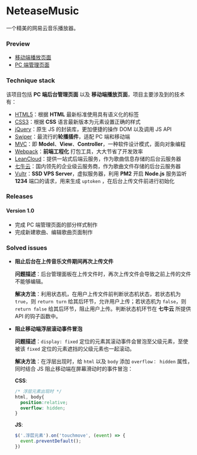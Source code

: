 # NeteaseMusic

一个精美的网易云音乐播放器。

### Preview

- [移动端播放页面](http://captaininphw.xyz/NeteaseMusic/dist/html/index.html)
- [PC 端管理页面](http://captaininphw.xyz/NeteaseMusic/dist/html/admin.html)

### Technique stack

该项目包括 **PC 端后台管理页面** 以及 **移动端播放页面**，项目主要涉及到的技术有：
- [HTML5](https://developer.mozilla.org/zh-CN/docs/Web/Guide/HTML/HTML5)：根据 **HTML** 最新标准使用具有语义化的标签
- [CSS3](https://developer.mozilla.org/zh-CN/docs/Web/CSS/CSS3)：根据 **CSS** 语言最新版本为元素设置正确的样式
- [jQuery](http://api.jquery.com/)：原生 JS 的封装库，更加便捷的操作 DOM 以及调用 JS API
- [Swiper](http://idangero.us/swiper/)：最流行的**轮播插件**，适配 PC 端和移动端
- [MVC](https://zh.wikipedia.org/wiki/MVC)：即 **Model**、**View**、**Controller**，一种软件设计模式，面向对象编程
- [Webpack](https://webpack.js.org/)：**前端工程化** 打包工具，大大节省了开发效率
- [LeanCloud](https://leancloud.cn/)：提供一站式后端云服务，作为歌曲信息存储的后台云服务器
- [七牛云](https://www.qiniu.com)：国内领先的企业级云服务商，作为歌曲文件存储的后台云服务器
- [Vultr]()：**SSD VPS Server**，虚拟服务器，利用 **PM2** 开启 **Node.js** 服务监听 **1234** 端口的请求，用来生成 `uptoken` ，在后台上传文件前进行初始化

### Releases
#### Version 1.0

- 完成 PC 端管理页面的部分样式制作
- 完成新建歌曲、编辑歌曲页面制作

### Solved issues

- **阻止后台在上传音乐文件期间再次上传文件**
  
  **问题描述**：后台管理面板在上传文件时，再次上传文件会导致之前上传的文件不能够编辑。
  
  **解决方法**：利用状态机，在用户上传文件前判断状态机状态，若状态机为 `true`，则 `return turn` 给其后环节，允许用户上传；若状态机为 `false`，则 `return false` 给其后环节，阻止用户上传。判断状态机环节在 **七牛云** 所提供 API 的钩子函数中。 
- **阻止移动端浮层滚动事件冒泡**
  
  **问题描述**：`display: fixed` 定位的元素其滚动事件会冒泡至父级元素，至使被该 `fixed` 定位的元素遮挡的父级元素也一起滚动。
  
  **解决方法**：在浮层出现时，给 `html` 以及 `body` 添加 `overflow： hidden` 属性，同时结合 JS 阻止移动端在屏幕滑动时的事件冒泡：
  
  **CSS**:
  ```css
  /* 浮层元素出现时 */
  html, body{
    position:relative;
    overflow: hidden;
  }
  ```
  **JS**:
  ```javascript
  $('.浮层元素').on('touchmove', (event) => {
    event.preventDefault();
  })
  ```